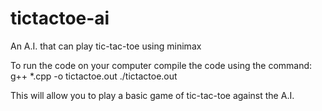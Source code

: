 # tictactoe-ai
An A.I. that can play tic-tac-toe using minimax

To run the code on your computer compile the code using the command:
g++ *.cpp -o tictactoe.out
./tictactoe.out
  
This will allow you to play a basic game of tic-tac-toe against the A.I.

